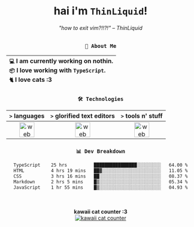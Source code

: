 <div align="center">
  
  # hai i'm `ThinLiquid`!
  ###### "how to exit vim?!!?!" – ThinLiquid
  
  ### `👤 About Me`

  | `💻`  I am currently working on **nothin**.<br/>`📦`  I love working with `TypeScript`.</br>`🐈`  I love cats :3 |
  |:---|

  
  ### `🛠️ Technologies`
  
  | `>` **languages**  | `>` **glorified text editors** | `>` **tools n' stuff** |
  |:------------------:|:------------------------------:|:----------------------:|
  | <img src="https://skillicons.dev/icons?i=ts,js,react" alt="web dev" height="40"/> | <img src="https://skillicons.dev/icons?i=vscode,neovim" alt="web dev" height="40"/> | <img src="https://skillicons.dev/icons?i=bash,git" alt="web dev" height="40"/> |
  
  ### `📊 Dev Breakdown`
  
  <!--START_SECTION:waka-->

```txt
TypeScript    25 hrs          ████████████████░░░░░░░░░   64.00 %
HTML          4 hrs 19 mins   ██▓░░░░░░░░░░░░░░░░░░░░░░   11.05 %
CSS           3 hrs 16 mins   ██░░░░░░░░░░░░░░░░░░░░░░░   08.37 %
Markdown      2 hrs 5 mins    █▒░░░░░░░░░░░░░░░░░░░░░░░   05.34 %
JavaScript    1 hr 55 mins    █▒░░░░░░░░░░░░░░░░░░░░░░░   04.93 %
```

<!--END_SECTION:waka-->
  
  <br/><br/>
  <b>kawaii cat counter :3</b><br/>
  [![kawaii cat counter](https://count.getloli.com/get/@ThinLiquid?theme=moebooru)](https://moe-counter.glitch.me)
</div>
